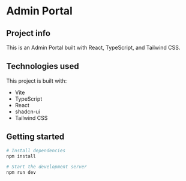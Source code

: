 
# Admin Portal

## Project info

This is an Admin Portal built with React, TypeScript, and Tailwind CSS.

## Technologies used

This project is built with:

- Vite
- TypeScript
- React
- shadcn-ui
- Tailwind CSS

## Getting started

```sh
# Install dependencies
npm install

# Start the development server
npm run dev
```
